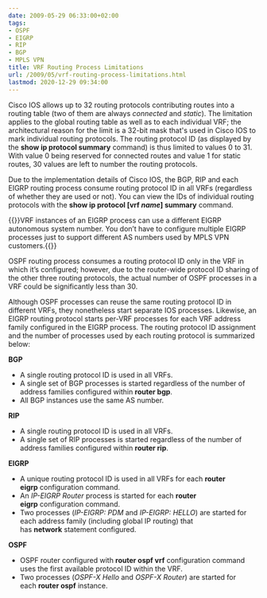 ```yaml
---
date: 2009-05-29 06:33:00+02:00
tags:
- OSPF
- EIGRP
- RIP
- BGP
- MPLS VPN
title: VRF Routing Process Limitations
url: /2009/05/vrf-routing-process-limitations.html
lastmod: 2020-12-29 09:34:00
---
```

Cisco IOS allows up to 32 routing protocols contributing routes into a routing table (two of them are always *connected* and *static*). The limitation applies to the global routing table as well as to each individual VRF; the architectural reason for the limit is a 32-bit mask that's used in Cisco IOS to mark individual routing protocols. The routing protocol ID (as displayed by the **show ip protocol summary** command) is thus limited to values 0 to 31. With value 0 being reserved for connected routes and value 1 for static routes, 30 values are left to number the routing protocols.

Due to the implementation details of Cisco IOS, the BGP, RIP and each EIGRP routing process consume routing protocol ID in all VRFs (regardless of whether they are used or not). You can view the IDs of individual routing protocols with the **show ip protocol \[vrf *name*\] summary** command.
<!--more-->
{{<note info>}}VRF instances of an EIGRP process can use a different EIGRP autonomous system number. You don’t have to configure multiple EIGRP processes just to support different AS numbers used by MPLS VPN customers.{{</note>}}

OSPF routing process consumes a routing protocol ID only in the VRF in which it’s configured; however, due to the router-wide protocol ID sharing of the other three routing protocols, the actual number of OSPF processes in a VRF could be significantly less than 30.

Although OSPF processes can reuse the same routing protocol ID in different VRFs, they nonetheless start separate IOS processes. Likewise, an EIGRP routing protocol starts per-VRF processes for each VRF address family configured in the EIGRP process. The routing protocol ID assignment and the number of processes used by each routing protocol is summarized below:

**BGP**
* A single routing protocol ID is used in all VRFs.
* A single set of BGP processes is started regardless of the number of address families configured within **router bgp**.
* All BGP instances use the same AS number.

**RIP**
* A single routing protocol ID is used in all VRFs.
* A single set of RIP processes is started regardless of the number of address families configured within **router rip**.

**EIGRP**
* A unique routing protocol ID is used in all VRFs for each **router eigrp** configuration command.
* An *IP-EIGRP Router* process is started for each **router eigrp** configuration command.
* Two processes (*IP-EIGRP: PDM* and *IP-EIGRP: HELLO*) are started for each address family (including global IP routing) that has **network** statement configured.

**OSPF**
* OSPF router configured with **router ospf vrf** configuration command uses the first available protocol ID within the VRF.
* Two processes (*OSPF-X Hello* and *OSPF-X Router*) are started for each **router ospf** instance.